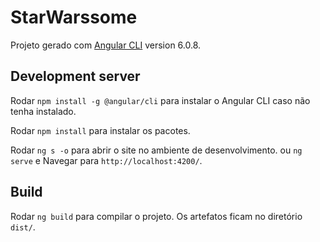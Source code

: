 # StarWarssome

Projeto gerado com [Angular CLI](https://github.com/angular/angular-cli) version 6.0.8.

## Development server

Rodar `npm install -g @angular/cli` para instalar o Angular CLI caso não tenha instalado.

Rodar `npm install` para instalar os pacotes.

Rodar `ng s -o` para abrir o site no ambiente de desenvolvimento. ou `ng serve` e Navegar para `http://localhost:4200/`.

## Build

Rodar `ng build` para compilar o projeto. Os artefatos ficam no diretório `dist/`.
